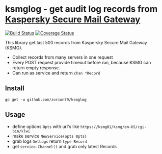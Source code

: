 # ksmglog - get audit log records from [Kaspersky Secure Mail Gateway](https://www.kaspersky.ru/small-to-medium-business-security/mail-security-appliance)

[![Build Status](https://travis-ci.com/zorion79/ksmglog.svg?branch=master)](https://travis-ci.com/zorion79/ksmglog)
[![Coverage Status](https://coveralls.io/repos/github/zorion79/ksmglog/badge.svg)](https://coveralls.io/github/zorion79/ksmglog)

This library get last 500 records from Kaspersky Secure Mail Gateway (KSMG).

- Collect records from many servers in one request
- Every POST request provide timeout before run, because KSMG can return empty response.
- Can run as service and return `chan *Record`

## Install

`go get -u github.com/zorion79/ksmglog`

## Usage

- define options `Opts` with url's like `https://ksmg01/ksmg/en-US/cgi-bin/klwi`
- make service `NewService(opts Opts)`
- grab logs `GetLogs` return `type Record`
- get `service.Channel()` and grab only latest Records

